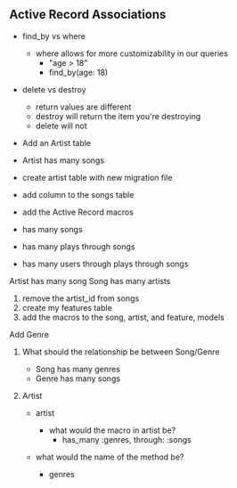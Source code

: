 ## Active Record Associations

- find_by vs where 
    - where allows for more customizability in our queries
        - "age > 18"
        - find_by(age: 18)
- delete vs destroy
    - return values are different
    - destroy will return the item you're destroying
    - delete will not


- Add an Artist table
- Artist has many songs 

- create artist table with new migration file
- add column to the songs table
- add the Active Record macros

- has many songs
- has many plays through songs
- has many users through plays through songs

Artist has many song
Song has many artists

1. remove the artist_id from songs 
2. create my features table
3. add the macros to the song, artist, and feature, models 

Add Genre 

1. What should the relationship be between Song/Genre 
    <!-- - Genre has many songs 
    - Song belongs to a genre   -->

    - Song has many genres 
    - Genre has many songs 

2. Artist
    - artist
        - what would the macro in artist be?  
            - has_many :genres, through: :songs

    - what would the name of the method be? 
        - genres


